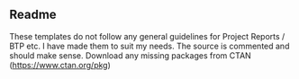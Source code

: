 

Readme
-----------
These templates do not follow any general guidelines for Project Reports / BTP etc. I have made them to suit my needs. 
The source is commented and should make sense. Download any missing packages from CTAN (https://www.ctan.org/pkg)